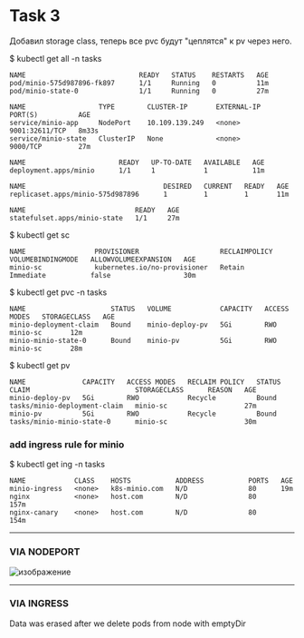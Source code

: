 # Task 3

Добавил storage class, теперь все pvc будут "цеплятся" к pv через него. 

$ kubectl get all -n tasks
```
NAME                            READY   STATUS    RESTARTS   AGE
pod/minio-575d987896-fk897      1/1     Running   0          11m
pod/minio-state-0               1/1     Running   0          27m

NAME                  TYPE        CLUSTER-IP       EXTERNAL-IP   PORT(S)          AGE
service/minio-app     NodePort    10.109.139.249   <none>        9001:32611/TCP   8m33s
service/minio-state   ClusterIP   None             <none>        9000/TCP         27m

NAME                       READY   UP-TO-DATE   AVAILABLE   AGE
deployment.apps/minio      1/1     1            1           11m

NAME                                  DESIRED   CURRENT   READY   AGE
replicaset.apps/minio-575d987896      1         1         1       11m

NAME                           READY   AGE
statefulset.apps/minio-state   1/1     27m
```

$ kubectl get sc 
```
NAME                 PROVISIONER                    RECLAIMPOLICY   VOLUMEBINDINGMODE   ALLOWVOLUMEEXPANSION   AGE
minio-sc             kubernetes.io/no-provisioner   Retain          Immediate           false                  30m
```
$ kubectl get pvc -n tasks
```
NAME                     STATUS   VOLUME            CAPACITY   ACCESS MODES   STORAGECLASS   AGE
minio-deployment-claim   Bound    minio-deploy-pv   5Gi        RWO            minio-sc       12m
minio-minio-state-0      Bound    minio-pv          5Gi        RWO            minio-sc       28m
```

$ kubectl get pv 
```
NAME              CAPACITY   ACCESS MODES   RECLAIM POLICY   STATUS      CLAIM                          STORAGECLASS      REASON   AGE
minio-deploy-pv   5Gi        RWO            Recycle          Bound       tasks/minio-deployment-claim   minio-sc                   27m
minio-pv          5Gi        RWO            Recycle          Bound       tasks/minio-minio-state-0      minio-sc                   30m
```

### add ingress rule for minio


$ kubectl get ing -n tasks
```
NAME            CLASS    HOSTS           ADDRESS           PORTS   AGE
minio-ingress   <none>   k8s-minio.com   N/D               80      19m
nginx           <none>   host.com        N/D               80      157m
nginx-canary    <none>   host.com        N/D               80      154m
```
---
### VIA NODEPORT
![изображение](https://user-images.githubusercontent.com/28691083/141265991-89f5ba30-bd5a-4986-b408-9e0bd06b03e9.png)

---

### VIA INGRESS


Data was erased after we delete pods from node with emptyDir
